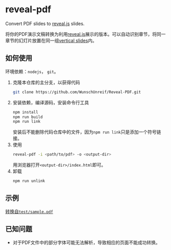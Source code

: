 # reveal-pdf

Convert PDF slides to [reveal.js](https://revealjs.com/) slides.

将你的PDF演示文稿转换为利用[reveal.js](https://revealjs.com/)展示的版本。可以自动识别章节，将同一章节的幻灯片放置在同一组[vertical slides](https://revealjs.com/vertical-slides/)内。

## 如何使用

环境依赖：`nodejs`， `git`。

1. 克隆本仓库的主分支，以获得代码
    ```bash
    git clone https://github.com/WunschUnreif/Reveal-PDF.git
    ```
2. 安装依赖，编译源码，安装命令行工具
   ```bash
   npm install
   npm run build
   npm run link
   ```
   安装后不能删除代码仓库中的文件，因为`npm run link`只是添加一个符号链接。
3. 使用
   ```bash
   reveal-pdf -i <path/to/pdf> -o <output-dir>
   ```
   用浏览器打开`<output-dir>/index.html`即可。
4. 卸载
    ```bash
    npm run unlink
    ```

## 示例

[转换自`test/sample.pdf`](https://wunschunreif.github.io/Reveal-PDF/)

## 已知问题

- 对于PDF文件中的部分字体可能无法解析，导致相应的页面不能成功转换。
